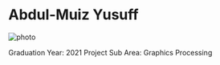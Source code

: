 # Abdul-Muiz Yusuff

![photo](https://d1gpb6h1sxa35i.cloudfront.net/sites/113/2016/02/10142109/soccer-ball-on-field-featured.jpg)

Graduation Year: 2021
Project Sub Area: Graphics Processing